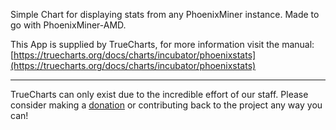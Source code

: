 Simple Chart for displaying stats from any PhoenixMiner instance. Made to go with PhoenixMiner-AMD.

This App is supplied by TrueCharts, for more information visit the manual: [https://truecharts.org/docs/charts/incubator/phoenixstats](https://truecharts.org/docs/charts/incubator/phoenixstats)

---

TrueCharts can only exist due to the incredible effort of our staff.
Please consider making a [donation](https://truecharts.org/docs/about/sponsor) or contributing back to the project any way you can!
